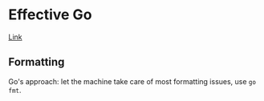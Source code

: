 # Effective Go

[Link](https://golang.org/doc/effective_go.html)

## Formatting

Go's approach: let the machine take care of most formatting issues, use `go fmt`.
